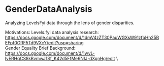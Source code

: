 # GenderDataAnalysis

Analyzing LevelsFyi data through the lens of gender disparities.

Motivations:
Levels.fyi data analysis research: https://docs.google.com/document/d/1dmV4zZT30PauWGXsW91zfbHh25BEFpf0GRF5Td9VXcY/edit?usp=sharing \
Gender Equality Brief Background: https://docs.google.com/document/d/1wvL-lvERHqCS8kBvmwJ1Sf_K42d5FfMe6NIJ-dXgnHg/edit \
